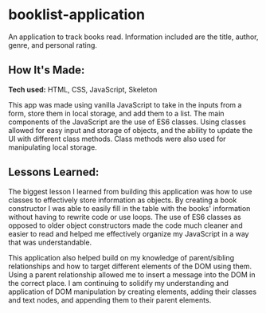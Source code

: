 # booklist-application
An application to track books read. Information included are the title, author, genre, and personal rating.


## How It's Made:

**Tech used:** HTML, CSS, JavaScript, Skeleton

This app was made using vanilla JavaScript to take in the inputs from a form, store them in local storage, and add them to a list. The main components of the JavaScript are the use of ES6 classes. Using classes allowed for easy input and storage of objects, and the ability to update the UI with different class methods. Class methods were also used for manipulating local storage.

## Lessons Learned:

The biggest lesson I learned from building this application was how to use classes to effectively store information as objects. By creating a book constructor I was able to easily fill in the table with the books' information without having to rewrite code or use loops. The use of ES6 classes as opposed to older object constructors made the code much cleaner and easier to read and helped me effectively organize my JavaScript in a way that was understandable.

This application also helped build on my knowledge of parent/sibling relationships and how to target different elements of the DOM using them. Using a parent relationship allowed me to insert a message into the DOM in the correct place. I am continuing to solidify my understanding and application of DOM manipulation by creating elements, adding their classes and text nodes, and appending them to their parent elements.

